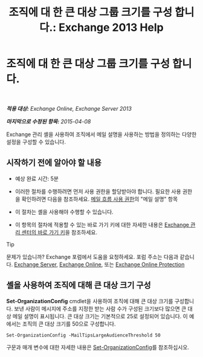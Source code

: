 ﻿---
title: '조직에 대 한 큰 대상 그룹 크기를 구성 합니다.: Exchange 2013 Help'
TOCTitle: 조직에 대 한 큰 대상 그룹 크기를 구성 합니다.
ms:assetid: 8a37911c-4339-4921-b5d3-0a5a774d4517
ms:mtpsurl: https://technet.microsoft.com/ko-kr/library/JJ659068(v=EXCHG.150)
ms:contentKeyID: 50483606
ms.date: 05/22/2018
mtps_version: v=EXCHG.150
ms.translationtype: MT
---

# 조직에 대 한 큰 대상 그룹 크기를 구성 합니다.

 

_**적용 대상:** Exchange Online, Exchange Server 2013_

_**마지막으로 수정된 항목:** 2015-04-08_

Exchange 관리 셸을 사용하여 조직에서 메일 설명을 사용하는 방법을 정의하는 다양한 설정을 구성할 수 있습니다.

## 시작하기 전에 알아야 할 내용

  - 예상 완료 시간: 5분

  - 이러한 절차를 수행하려면 먼저 사용 권한을 할당받아야 합니다. 필요한 사용 권한을 확인하려면 다음을 참조하세요. [메일 흐름 사용 권한](mail-flow-permissions-exchange-2013-help.md)의 "메일 설명" 항목

  - 이 절차는 셸을 사용해야 수행할 수 있습니다.

  - 이 항목의 절차에 적용할 수 있는 바로 가기 키에 대한 자세한 내용은 [Exchange 관리 센터의 바로 가기 키](keyboard-shortcuts-in-the-exchange-admin-center-exchange-online-protection-help.md)을 참조하세요.


> [!TIP]
> 문제가 있습니까? Exchange 포럼에서 도움을 요청하세요. 포럼 주소는 다음과 같습니다. <A href="https://go.microsoft.com/fwlink/p/?linkid=60612">Exchange Server</A>, <A href="https://go.microsoft.com/fwlink/p/?linkid=267542">Exchange Online</A>, 또는 <A href="https://go.microsoft.com/fwlink/p/?linkid=285351">Exchange Online Protection</A>



## 셸을 사용하여 조직에 대해 큰 대상 크기 구성

**Set-OrganizationConfig** cmdlet을 사용하여 조직에 대해 큰 대상 크기를 구성합니다. 보낸 사람이 메시지에 주소를 지정한 받는 사람 수가 구성된 크기보다 많으면 큰 대상 메일 설명이 표시됩니다. 큰 대상 크기는 기본적으로 25로 설정되어 있습니다. 이 예에서는 조직의 큰 대상 크기를 50으로 구성합니다.

    Set-OrganizationConfig -MailTipsLargeAudienceThreshold 50

구문과 매개 변수에 대한 자세한 내용은 [Set-OrganizationConfig](https://technet.microsoft.com/ko-kr/library/aa997443\(v=exchg.150\))를 참조하십시오.

